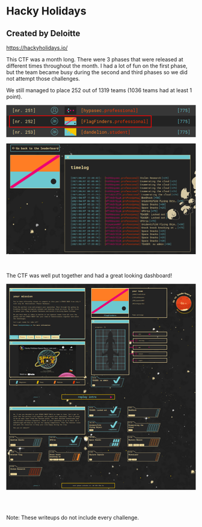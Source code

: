 # Hacky Holidays
## Created by Deloitte

https://hackyholidays.io/

This CTF was a month long. There were 3 phases that were released at different times throughout the month. I had a lot of fun on the first phase, but the team became busy during the second and third phases so we did not attempt those challenges.


We still managed to place 252 out of 1319 teams (1036 teams had at least 1 point).

<kbd><img src="https://github.com/T1nk3r3ll4/CTF-writeups/blob/main/Hacky_Holidays/images/Leaderboard.png" width="600"></kbd>

<kbd><img src="https://github.com/T1nk3r3ll4/CTF-writeups/blob/main/Hacky_Holidays/images/Points.png" width="600"></kbd>

<br />

The CTF was well put together and had a great looking dashboard!

<kbd><img src="https://github.com/T1nk3r3ll4/CTF-writeups/blob/main/Hacky_Holidays/images/Dashboard.png" width="600"></kbd>

<br />
<br />

Note: These writeups do not include every challenge.

